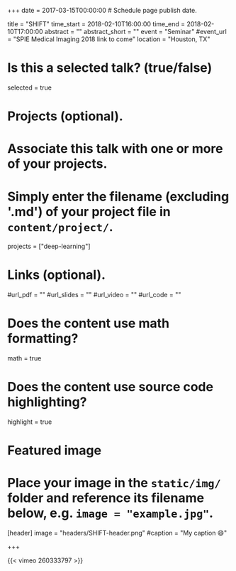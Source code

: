 +++
date = 2017-03-15T00:00:00  # Schedule page publish date.

title = "SHIFT"
time_start = 2018-02-10T16:00:00
time_end = 2018-02-10T17:00:00
abstract = ""
abstract_short = ""
event = "Seminar"
#event_url = "SPIE Medical Imaging 2018 link to come"
location = "Houston, TX"

# Is this a selected talk? (true/false)
selected = true

# Projects (optional).
#   Associate this talk with one or more of your projects.
#   Simply enter the filename (excluding '.md') of your project file in `content/project/`.
projects = ["deep-learning"]

# Links (optional).
#url_pdf = ""
#url_slides = ""
#url_video = ""
#url_code = ""

# Does the content use math formatting?
math = true

# Does the content use source code highlighting?
highlight = true

# Featured image
# Place your image in the `static/img/` folder and reference its filename below, e.g. `image = "example.jpg"`.
[header]
image = "headers/SHIFT-header.png"
#caption = "My caption :smile:"

+++

{{< vimeo 260333797 >}}
